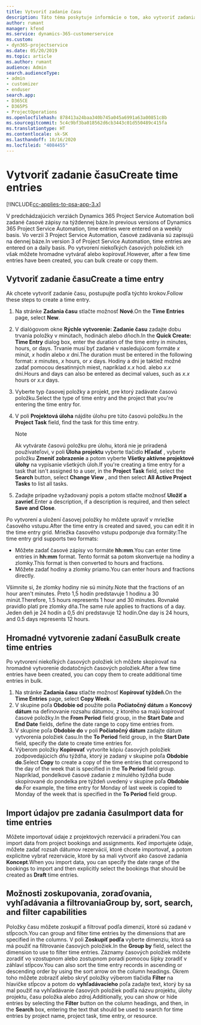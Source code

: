 ```yaml
---
title: Vytvoriť zadanie času
description: Táto téma poskytuje informácie o tom, ako vytvoriť zadania času.
author: rumant
manager: kfend
ms.service: dynamics-365-customerservice
ms.custom:
- dyn365-projectservice
ms.date: 05/20/2019
ms.topic: article
ms.author: rumant
audience: Admin
search.audienceType:
- admin
- customizer
- enduser
search.app:
- D365CE
- D365PS
- ProjectOperations
ms.openlocfilehash: 878413a24baa340b745a045a6991a63a00851c8b
ms.sourcegitcommit: 5c4c9bf3ba018562d6cb3443c01d550489c415fa
ms.translationtype: HT
ms.contentlocale: sk-SK
ms.lasthandoff: 10/16/2020
ms.locfileid: "4084455"
---
```

# <a name="create-time-entries"></a><span data-ttu-id="aed4f-103">Vytvoriť zadanie času</span><span class="sxs-lookup"><span data-stu-id="aed4f-103">Create time entries</span></span>

[!INCLUDE[cc-applies-to-psa-app-3.x](../includes/cc-applies-to-psa-app-3x.md)]

<span data-ttu-id="aed4f-104">V predchádzajúcich verziách Dynamics 365 Project Service Automation boli zadané časové zápisy na týždennej báze.</span><span class="sxs-lookup"><span data-stu-id="aed4f-104">In previous versions of Dynamics 365 Project Service Automation, time entries were entered on a weekly basis.</span></span> <span data-ttu-id="aed4f-105">Vo verzii 3 Project Service Automation, časové zadávania sú zapisujú na dennej báze.</span><span class="sxs-lookup"><span data-stu-id="aed4f-105">In version 3 of Project Service Automation, time entries are entered on a daily basis.</span></span> <span data-ttu-id="aed4f-106">Po vytvorení niekoľkých časových položiek ich však môžete hromadne vytvárať alebo kopírovať.</span><span class="sxs-lookup"><span data-stu-id="aed4f-106">However, after a few time entries have been created, you can bulk create or copy them.</span></span>

## <a name="create-a-time-entry"></a><span data-ttu-id="aed4f-107">Vytvoriť zadanie času</span><span class="sxs-lookup"><span data-stu-id="aed4f-107">Create a time entry</span></span>

<span data-ttu-id="aed4f-108">Ak chcete vytvoriť zadanie času, postupujte podľa týchto krokov.</span><span class="sxs-lookup"><span data-stu-id="aed4f-108">Follow these steps to create a time entry.</span></span>

1. <span data-ttu-id="aed4f-109">Na stránke **Zadania času** stlačte možnosť **Nové**.</span><span class="sxs-lookup"><span data-stu-id="aed4f-109">On the **Time Entries** page, select **New**.</span></span>
2. <span data-ttu-id="aed4f-110">V dialógovom okne **Rýchle vytvorenie: Zadanie času** zadajte dobu trvania položky v minútach, hodinách alebo dňoch.</span><span class="sxs-lookup"><span data-stu-id="aed4f-110">In the **Quick Create: Time Entry** dialog box, enter the duration of the time entry in minutes, hours, or days.</span></span> <span data-ttu-id="aed4f-111">Trvanie musí byť zadané v nasledujúcom formáte *x* minút, *x* hodín alebo *x* dní.</span><span class="sxs-lookup"><span data-stu-id="aed4f-111">The duration must be entered in the following format: *x* minutes, *x* hours, or *x* days.</span></span> <span data-ttu-id="aed4f-112">Hodiny a dni je taktiež možné zadať pomocou desatinných miest, napríklad *x.x* hod. alebo *x.x* dní.</span><span class="sxs-lookup"><span data-stu-id="aed4f-112">Hours and days can also be entered as decimal values, such as *x.x* hours or *x.x* days.</span></span>
3. <span data-ttu-id="aed4f-113">Vyberte typ časovej položky a projekt, pre ktorý zadávate časovú položku.</span><span class="sxs-lookup"><span data-stu-id="aed4f-113">Select the type of time entry and the project that you're entering the time entry for.</span></span>
4. <span data-ttu-id="aed4f-114">V poli **Projektová úloha** nájdite úlohu pre túto časovú položku.</span><span class="sxs-lookup"><span data-stu-id="aed4f-114">In the **Project Task** field, find the task for this time entry.</span></span>

    > [!NOTE]
    > <span data-ttu-id="aed4f-115">Ak vytvárate časovú položku pre úlohu, ktorá nie je priradená používateľovi, v poli **Úloha projektu** vyberte tlačidlo **Hľadať** , vyberte položku **Zmeniť zobrazenie** a potom vyberte **Všetky aktívne projektové úlohy** na vypísanie všetkých úloh.</span><span class="sxs-lookup"><span data-stu-id="aed4f-115">If you're creating a time entry for a task that isn't assigned to a user, in the **Project Task** field, select the **Search** button, select **Change View** , and then select **All Active Project Tasks** to list all tasks.</span></span>

5. <span data-ttu-id="aed4f-116">Zadajte prípadne vyžadovaný popis a potom stlačte možnosť **Uložiť a zavrieť**.</span><span class="sxs-lookup"><span data-stu-id="aed4f-116">Enter a description, if a description is required, and then select **Save and Close**.</span></span>

<span data-ttu-id="aed4f-117">Po vytvorení a uložení časovej položky ho môžete upraviť v mriežke časového vstupu.</span><span class="sxs-lookup"><span data-stu-id="aed4f-117">After the time entry is created and saved, you can edit it in the time entry grid.</span></span> <span data-ttu-id="aed4f-118">Mriežka časového vstupu podporuje dva formáty:</span><span class="sxs-lookup"><span data-stu-id="aed4f-118">The time entry grid supports two formats:</span></span>

- <span data-ttu-id="aed4f-119">Môžete zadať časové zápisy vo formáte **hh:mm**.</span><span class="sxs-lookup"><span data-stu-id="aed4f-119">You can enter time entries in **hh:mm** format.</span></span> <span data-ttu-id="aed4f-120">Tento formát sa potom skonvertuje na hodiny a zlomky.</span><span class="sxs-lookup"><span data-stu-id="aed4f-120">This format is then converted to hours and fractions.</span></span>
- <span data-ttu-id="aed4f-121">Môžete zadať hodiny a zlomky priamo.</span><span class="sxs-lookup"><span data-stu-id="aed4f-121">You can enter hours and fractions directly.</span></span>

<span data-ttu-id="aed4f-122">Všimnite si, že zlomky hodiny nie sú minúty.</span><span class="sxs-lookup"><span data-stu-id="aed4f-122">Note that the fractions of an hour aren't minutes.</span></span> <span data-ttu-id="aed4f-123">Preto 1,5 hodín predstavuje 1 hodinu a 30 minút.</span><span class="sxs-lookup"><span data-stu-id="aed4f-123">Therefore, 1.5 hours represents 1 hour and 30 minutes.</span></span> <span data-ttu-id="aed4f-124">Rovnaké pravidlo platí pre zlomky dňa.</span><span class="sxs-lookup"><span data-stu-id="aed4f-124">The same rule applies to fractions of a day.</span></span> <span data-ttu-id="aed4f-125">Jeden deň je 24 hodín a 0,5 dní predstavuje 12 hodín.</span><span class="sxs-lookup"><span data-stu-id="aed4f-125">One day is 24 hours, and 0.5 days represents 12 hours.</span></span>

## <a name="bulk-create-time-entries"></a><span data-ttu-id="aed4f-126">Hromadné vytvorenie zadaní času</span><span class="sxs-lookup"><span data-stu-id="aed4f-126">Bulk create time entries</span></span>

<span data-ttu-id="aed4f-127">Po vytvorení niekoľkých časových položiek ich môžete skopírovať na hromadné vytvorenie dodatočných časových položiek.</span><span class="sxs-lookup"><span data-stu-id="aed4f-127">After a few time entries have been created, you can copy them to create additional time entries in bulk.</span></span>

1. <span data-ttu-id="aed4f-128">Na stránke **Zadania času** stlačte možnosť **Kopírovať týždeň**.</span><span class="sxs-lookup"><span data-stu-id="aed4f-128">On the **Time Entries** page, select **Copy Week**.</span></span>
2. <span data-ttu-id="aed4f-129">V skupine poľa **Obdobie od** použite polia **Počiatočný dátum** a **Koncový dátum** na definovanie rozsahu dátumov, z ktorého sa majú kopírovať časové položky.</span><span class="sxs-lookup"><span data-stu-id="aed4f-129">In the **From Period** field group, in the **Start Date** and **End Date** fields, define the date range to copy time entries from.</span></span>
3. <span data-ttu-id="aed4f-130">V skupine poľa **Obdobie do** v poli **Počiatočný dátum** zadajte dátum vytvorenia položiek času.</span><span class="sxs-lookup"><span data-stu-id="aed4f-130">In the **To Period** field group, in the **Start Date** field, specify the date to create time entries for.</span></span>
4. <span data-ttu-id="aed4f-131">Výberom položky **Kopírovať** vytvoríte kópiu časových položiek zodpovedajúcich dňu týždňa, ktorý je zadaný v skupine poľa **Obdobie do**.</span><span class="sxs-lookup"><span data-stu-id="aed4f-131">Select **Copy** to create a copy of the time entries that correspond to the day of the week that is specified in the **To Period** field group.</span></span> <span data-ttu-id="aed4f-132">Napríklad, pondelkové časové zadanie z minulého týždňa bude skopírované do pondelka pre týždeň uvedený v skupine poľa **Obdobie do**.</span><span class="sxs-lookup"><span data-stu-id="aed4f-132">For example, the time entry for Monday of last week is copied to Monday of the week that is specified in the **To Period** field group.</span></span>

## <a name="import-data-for-time-entries"></a><span data-ttu-id="aed4f-133">Import údajov pre zadania času</span><span class="sxs-lookup"><span data-stu-id="aed4f-133">Import data for time entries</span></span>

<span data-ttu-id="aed4f-134">Môžete importovať údaje z projektových rezervácií a priradení.</span><span class="sxs-lookup"><span data-stu-id="aed4f-134">You can import data from project bookings and assignments.</span></span> <span data-ttu-id="aed4f-135">Keď importujete údaje, môžete zadať rozsah dátumov rezervácií, ktoré chcete importovať, a potom explicitne vybrať rezervácie, ktoré by sa mali vytvoriť ako časové zadania **Koncept**.</span><span class="sxs-lookup"><span data-stu-id="aed4f-135">When you import data, you can specify the date range of the bookings to import and then explicitly select the bookings that should be created as **Draft** time entries.</span></span>

## <a name="group-by-sort-search-and-filter-capabilities"></a><span data-ttu-id="aed4f-136">Možnosti zoskupovania, zoraďovania, vyhľadávania a filtrovania</span><span class="sxs-lookup"><span data-stu-id="aed4f-136">Group by, sort, search, and filter capabilities</span></span>

<span data-ttu-id="aed4f-137">Položky času môžete zoskupiť a filtrovať podľa dimenzií, ktoré sú zadané v stĺpcoch.</span><span class="sxs-lookup"><span data-stu-id="aed4f-137">You can group and filter time entries by the dimensions that are specified in the columns.</span></span> <span data-ttu-id="aed4f-138">V poli **Zoskupiť podľa** vyberte dimenziu, ktorá sa má použiť na filtrovanie časových položiek.</span><span class="sxs-lookup"><span data-stu-id="aed4f-138">In the **Group by** field, select the dimension to use to filter time entries.</span></span> <span data-ttu-id="aed4f-139">Záznamy časových položiek môžete zoradiť vo vzostupnom alebo zostupnom poradí pomocou šípky zoradiť v záhlaví stĺpcov.</span><span class="sxs-lookup"><span data-stu-id="aed4f-139">You can also sort the time entry records in ascending or descending order by using the sort arrow on the column headings.</span></span> <span data-ttu-id="aed4f-140">Okrem toho môžete zobraziť alebo skryť položky výberom tlačidla **Filter** na hlavičke stĺpcov a potom do **vyhľadávacieho** poľa zadajte text, ktorý by sa mal použiť na vyhľadávanie časových položiek podľa názvu projektu, úlohy projektu, času položka alebo zdroj.</span><span class="sxs-lookup"><span data-stu-id="aed4f-140">Additionally, you can show or hide entries by selecting the **Filter** button on the column headings, and then, in the **Search** box, entering the text that should be used to search for time entries by project name, project task, time entry, or resource.</span></span>
